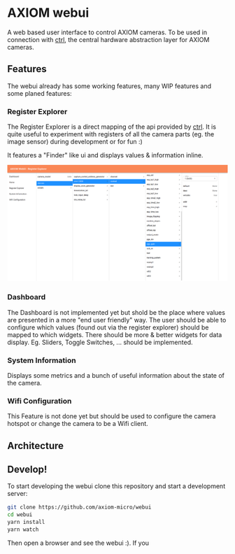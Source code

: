 # AXIOM webui
A web based user interface to control AXIOM cameras.
To be used in connection with [ctrl](https://github.com/axiom-micro/ctrl), the central hardware 
abstraction layer for AXIOM cameras.

## Features
The webui already has some working features, many WIP features and some planed features:

### Register Explorer
The Register Explorer is a direct mapping of the api provided by [ctrl](https://github.com/axiom-micro/ctrl).
It is quite useful to experiment with registers of all the camera parts (eg. the image sensor) during development
or for fun :)

It features a "Finder" like ui and displays values & information inline.

![screenshot of the register explorer](register_explorer_screenshot.png)

### Dashboard
The Dashboard is not implemented yet but shold be the place where values are presented in a more "end user friendly" way.
The user should be able to configure which values (found out via the register explorer) should be mapped to which widgets.
There should be more & better widgets for data display. Eg. Sliders, Toggle Switches, ... should be implemented.

### System Information
Displays some metrics and a bunch of useful information about the state of the camera.

### Wifi Configuration
This Feature is not done yet but should be used to configure the camera hotspot or change the camera to be a 
Wifi client.

## Architecture

## Develop!
To start developing the webui clone this repository and start a development server:
```bash
git clone https://github.com/axiom-micro/webui
cd webui
yarn install
yarn watch
```

Then open a browser and see the webui :). 
If you 